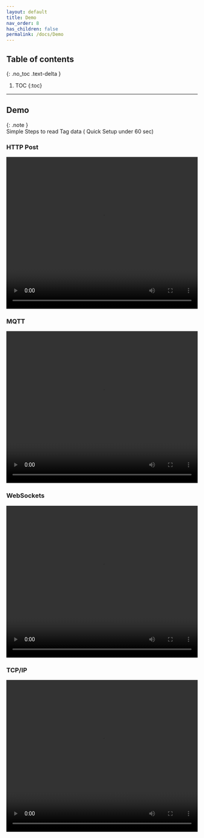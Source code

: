 ```yaml
---
layout: default
title: Demo
nav_order: 8
has_children: false
permalink: /docs/Demo
---
```



## Table of contents
{: .no_toc .text-delta }

1. TOC
{:toc}

---


## Demo


{: .note }  
Simple Steps to read Tag data ( Quick Setup under 60 sec)


### HTTP Post


<video width="100%" height="400px" controls>
<source src="https://github.com/R-7951/my-temp/assets/83943778/18b7622c-2741-4182-908c-08e5b562af98" type="video/mp4">

</video>


### MQTT


<video width="100%" height="400px" controls>
<source src="https://github.com/R-7951/my-temp/assets/83943778/f0347340-b082-4149-8407-cf26d492ab83" type="video/mp4">

</video>

### WebSockets

<video width="100%" height="400px" controls>
<source src="https://github.com/R-7951/my-temp/assets/83943778/ede5d284-49db-4dd4-8000-a46813ad351a" type="video/mp4">

</video>





### TCP/IP

<video width="100%" height="400px" controls>
<source src="https://github.com/R-7951/my-temp/assets/83943778/1622a956-7b65-42a7-9077-c22a716cec31" type="video/mp4">

</video>

